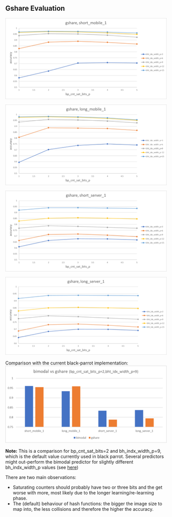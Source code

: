 ## Gshare Evaluation

![](../evaluation/plots/gshare_short_mobile_1.png)

![](../evaluation/plots/gshare_long_mobile_1.png)

![](../evaluation/plots/gshare_short_server_1.png)

![](../evaluation/plots/gshare_long_server_1.png)

Comparison with the current black-parrot implementation:
![](../evaluation/plots/bimodal_vs_gshare.png)

__Note:__ This is a comparison for bp_cnt_sat_bits=2 and bh_indx_width_p=9, which is the default
value currently used in black parrot. Several predictors might out-perform the bimodal predictor for
slightly different bh_indx_width_p values (see [here](../README.md#theoretical-powerarea-estimate))

There are two main observations:
- Saturating counters should probably have two or three bits and the get worse with more, most likely due to the longer 
learning/re-learning phase.
- The (default) behaviour of hash functions: the bigger the image size to map into, the less collisions 
and therefore the higher the accuracy.


